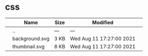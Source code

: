 css
===

<table><thead><tr class="header"><th></th><th>Name</th><th>Size</th><th>Modified</th><th></th></tr></thead><tbody><tr class="odd"><td></td><td><span class="goup">..</span></td><td>—</td><td>—</td><td></td></tr><tr class="even"><td></td><td><span class="name">background.svg</span></td><td>3 KB</td><td>Wed Aug 11 17:27:00 2021</td><td></td></tr><tr class="odd"><td></td><td><span class="name">thumbnail.svg</span></td><td>8 KB</td><td>Wed Aug 11 17:27:00 2021</td><td></td></tr></tbody></table>
